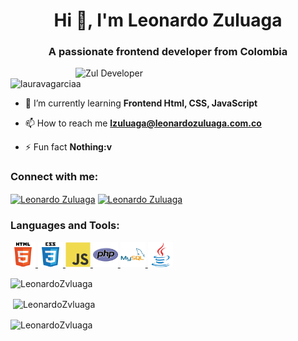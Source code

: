 <h1 align="center">Hi 👋, I'm Leonardo Zuluaga</h1>
<h3 align="center">A passionate frontend developer from Colombia</h3>

<img align="right" alt="Zul Developer" width="400" src="https://andrew.mi.com.co:2083/cpsess1798668310/frontend/jupiter/filemanager/showfile.html?file=dev.png&fileop=&dir=%2Fhome%2Fuleonarnsx%2Fpublic_html%2Fassets&dirop=&charset=&file_charset=&baseurl=&basedir=">


<p align="left"> <img src="https://komarev.com/ghpvc/?username=lauravagarciaa&label=Profile%20views&color=0e75b6&style=flat" alt="lauravagarciaa" /> </p>

- 🌱 I’m currently learning **Frontend Html, CSS, JavaScript**

- 📫 How to reach me **lzuluaga@leonardozuluaga.com.co**

- ⚡ Fun fact **Nothing:v**

<h3 align="left">Connect with me:</h3>
<p align="left">
<a href="https://www.linkedin.com/in/leonardo-zuluaga/" target="blank"><img align="center" src="https://raw.githubusercontent.com/rahuldkjain/github-profile-readme-generator/master/src/images/icons/Social/linked-in-alt.svg" alt="Leonardo Zuluaga" height="30" width="40" /></a>
<a href="https://instagram.com/lzuluaga" target="blank"><img align="center" src="https://raw.githubusercontent.com/rahuldkjain/github-profile-readme-generator/master/src/images/icons/Social/instagram.svg" alt="Leonardo Zuluaga" height="30" width="40" /></a>
</p>

<h3 align="left">Languages and Tools:</h3>
<p align="left"> <a href="https://www.w3.org/html/" target="_blank" rel="noreferrer"> <img src="https://raw.githubusercontent.com/devicons/devicon/master/icons/html5/html5-original-wordmark.svg" alt="html5" width="40" height="40"/> </a> <a href="https://www.w3schools.com/css/" target="_blank" rel="noreferrer"> <img src="https://raw.githubusercontent.com/devicons/devicon/master/icons/css3/css3-original-wordmark.svg" alt="css3" width="40" height="40"/> </a> <a href="https://developer.mozilla.org/en-US/docs/Web/JavaScript" target="_blank" rel="noreferrer"> <img src="https://raw.githubusercontent.com/devicons/devicon/master/icons/javascript/javascript-original.svg" alt="javascript" width="40" height="40"/> </a> <a href="https://www.php.net" target="_blank" rel="noreferrer"> <img src="https://raw.githubusercontent.com/devicons/devicon/master/icons/php/php-original.svg" alt="php" width="40" height="40"/> </a> <a href="https://www.mysql.com/" target="_blank" rel="noreferrer"> <img src="https://raw.githubusercontent.com/devicons/devicon/master/icons/mysql/mysql-original-wordmark.svg" alt="mysql" width="40" height="40"/> </a>  <a href="https://www.java.com" target="_blank" rel="noreferrer"> <img src="https://raw.githubusercontent.com/devicons/devicon/master/icons/java/java-original.svg" alt="java" width="40" height="40"/> </a> </p>

<p><img align="center" src="https://github-readme-stats.vercel.app/api/top-langs?username=zuluagal&show_icons=true&locale=en&layout=compact" alt="LeonardoZvluaga" /></p>

<p>&nbsp;<img align="center" src="https://github-readme-stats.vercel.app/api?username=zuluagal&show_icons=true&locale=en" alt="LeonardoZvluaga" /></p>

<p><img align="center" src="https://github-readme-streak-stats.herokuapp.com/?user=zuluagal&" alt="LeonardoZvluaga" /></p>

<!---
zuluagal/zuluagal is a ✨ special ✨ repository because its `README.md` (this file) appears on your GitHub profile.
You can click the Preview link to take a look at your changes.
--->
